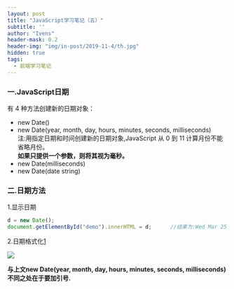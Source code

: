 ```yaml
---
layout: post
title: "JavaScript学习笔记（五）"
subtitle: ''
author: "Ivens"
header-mask: 0.2
header-img: "img/in-post/2019-11-4/th.jpg"
hidden: true
tags:
  - 前端学习笔记
---
```

### 一.JavaScript日期

有 4 种方法创建新的日期对象：
- new Date()
- new Date(year, month, day, hours, minutes, seconds, milliseconds) <br>注:用指定日期和时间创建新的日期对象,JavaScript 从 0 到 11 计算月份不能省略月份。<br>**如果只提供一个参数，则将其视为毫秒。**
- new Date(milliseconds)
- new Date(date string)

### 二.日期方法

1.显示日期
```js
d = new Date();
document.getElementById("demo").innerHTML = d;      //结果为:Wed Mar 25 2015 08:00:00 GMT+0800 (中国标准时间),等同于d.toString()
```
2.日期格式化[1][1]

![](../../../../img/in-post/2019-11-4/a.png)

**与上文new Date(year, month, day, hours, minutes, seconds, milliseconds) 不同之处在于要加引号.**








[1]:https://www.w3school.com.cn/js/js_date_formats.asp

